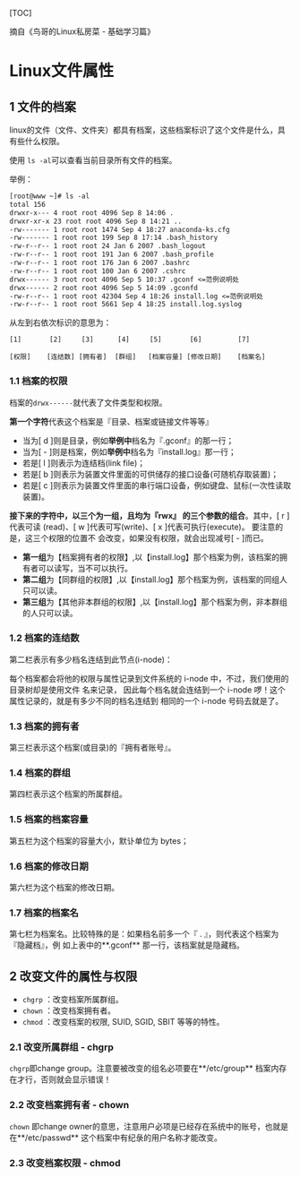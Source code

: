 [TOC]

摘自《鸟哥的Linux私房菜 - 基础学习篇》

# Linux文件属性

## 1 文件的档案

linux的文件（文件、文件夹）都具有档案，这些档案标识了这个文件是什么，具有些什么权限。

使用 `ls -al`可以查看当前目录所有文件的档案。

举例：

```txt
[root@www ~]# ls -al
total 156
drwxr-x--- 4 root root 4096 Sep 8 14:06 .
drwxr-xr-x 23 root root 4096 Sep 8 14:21 ..
-rw------- 1 root root 1474 Sep 4 18:27 anaconda-ks.cfg
-rw------- 1 root root 199 Sep 8 17:14 .bash_history
-rw-r--r-- 1 root root 24 Jan 6 2007 .bash_logout
-rw-r--r-- 1 root root 191 Jan 6 2007 .bash_profile
-rw-r--r-- 1 root root 176 Jan 6 2007 .bashrc
-rw-r--r-- 1 root root 100 Jan 6 2007 .cshrc
drwx------ 3 root root 4096 Sep 5 10:37 .gconf <=范例说明处
drwx------ 2 root root 4096 Sep 5 14:09 .gconfd
-rw-r--r-- 1 root root 42304 Sep 4 18:26 install.log <=范例说明处
-rw-r--r-- 1 root root 5661 Sep 4 18:25 install.log.syslog
```

从左到右依次标识的意思为：

`[1]       [2]     [3]      [4]     [5]       [6]         [7]`

`[权限]    [连结数] [拥有者]  [群组]   [档案容量] [修改日期]    [档案名]`

### 1.1 档案的权限

档案的`drwx------`就代表了文件类型和权限。

**第一个字符**代表这个档案是『目录、档案或链接文件等等』

- 当为[ d ]则是目录，例如**举例中**档名为『.gconf』的那一行；
- 当为[ - ]则是档案，例如**举例中**档名为『install.log』那一行；
- 若是[ l ]则表示为连结档(link file)；
- 若是[ b ]则表示为装置文件里面的可供储存的接口设备(可随机存取装置)；
- 若是[ c ]则表示为装置文件里面的串行端口设备，例如键盘、鼠标(一次性读取装置)。



**接下来的字符中，以三个为一组，且均为『rwx』 的三个参数的组合**。其中，[ r ]代表可读
(read)、[ w ]代表可写(write)、[ x ]代表可执行(execute)。 要注意的是，这三个权限的位置不
会改变，如果没有权限，就会出现减号[ - ]而已。

- **第一组**为【档案拥有者的权限】,以【install.log】那个档案为例，该档案的拥有者可以读写，当不可以执行。
- **第二组**为【同群组的权限】,以【install.log】那个档案为例，该档案的同组人只可以读。
- **第三组**为【其他非本群组的权限】,以【install.log】那个档案为例，非本群组的人只可以读。

### 1.2 档案的连结数

第二栏表示有多少档名连结到此节点(i-node)：

每个档案都会将他的权限与属性记录到文件系统的 i-node 中，不过，我们使用的目录树却是使用文件
名来记录， 因此每个档名就会连结到一个 i-node 啰！这个属性记录的，就是有多少不同的档名连结到
相同的一个 i-node 号码去就是了。 

### 1.3 档案的拥有者

第三栏表示这个档案(或目录)的『拥有者账号』。

### 1.4 档案的群组

第四栏表示这个档案的所属群组。

### 1.5 档案的档案容量

第五栏为这个档案的容量大小，默讣单位为 bytes；

### 1.6 档案的修改日期

第六栏为这个档案的修改日期。

### 1.7 档案的档案名

第七栏为档案名。比较特殊的是：如果档名前多一个『 . 』，则代表这个档案为『隐藏档』，例
如上表中的**.gconf** 那一行，该档案就是隐藏档。

## 2 改变文件的属性与权限

- `chgrp` ：改变档案所属群组。
- `chown` ：改变档案拥有者。
- `chmod` ：改变档案的权限, SUID, SGID, SBIT 等等的特性。

### 2.1 改变所属群组 - chgrp

`chgrp`即change group。注意要被改变的组名必项要在**/etc/group** 档案内存在才行，否则就会显示错误！

### 2.2 改变档案拥有者 - chown

`chown` 即change owner的意思，注意用户必项是已经存在系统中的账号，也就是在**/etc/passwd** 这个档案中有纪彔的用户名称才能改变。

### 2.3 改变档案权限 - chmod



















